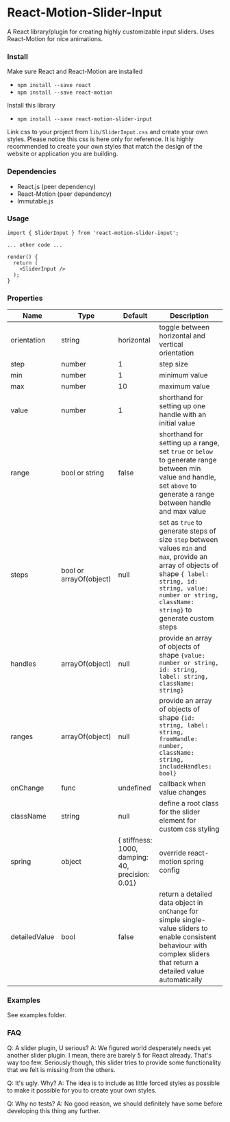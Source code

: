 # React-Motion-Slider-Input

A React library/plugin for creating highly customizable input sliders. Uses React-Motion for nice animations.

### Install

Make sure React and React-Motion are installed

- `npm install --save react`
- `npm install --save react-motion`

Install this library

- `npm install --save react-motion-slider-input`

Link css to your project from `lib/SliderInput.css` and create your own styles. Please notice this css is here only for reference.
It is highly recommended to create your own styles that match the design of the website or application you are building.

### Dependencies

- React.js (peer dependency)
- React-Motion (peer dependency)
- Immutable.js

### Usage

```
import { SliderInput } from 'react-motion-slider-input';

... other code ...

render() {
  return (
    <SliderInput />
  );
}
```

### Properties

| Name | Type | Default | Description |
|---------------|-------------------------|--------------------------------------------------|-------------------------------------------------------------------------------------------------------------------------------------------------------------------------------------------------------------------------|
| orientation | string | horizontal | toggle between horizontal and vertical orientation |
| step | number | 1 | step size |
| min | number | 1 | minimum value |
| max | number | 10 | maximum value |
| value | number | 1 | shorthand for setting up one handle with an initial value |
| range | bool or string | false | shorthand for setting up a range, set `true` or `below` to generate range between min value and handle, set `above` to generate a range between handle and max value |
| steps | bool or arrayOf(object) | null | set as `true` to generate steps of size `step` between values `min` and `max`, provide an array of objects of shape `{ label: string, id: string, value: number or string, className: string}` to generate custom steps |
| handles | arrayOf(object) | null | provide an array of objects of shape `{value: number or string, id: string, label: string, className: string}` |
| ranges | arrayOf(object) | null | provide an array of objects of shape `{id: string, label: string, fromHandle: number, className: string, includeHandles: bool}` |
| onChange | func | undefined | callback when value changes |
| className | string | null | define a root class for the slider element for custom css styling |
| spring | object | { stiffness: 1000, damping: 40, precision: 0.01} | override react-motion spring config |
| detailedValue | bool | false | return a detailed data object in `onChange` for simple single-value sliders to enable consistent behaviour with complex sliders that return a detailed value automatically |

### Examples

See examples folder.

### FAQ

Q: A slider plugin, U serious?
A: We figured world desperately needs yet another slider plugin. I mean, there are barely 5 for React already. That's way too few. Seriously though, this slider tries to provide some functionality that we felt is missing from the others.

Q: It's ugly. Why?
A: The idea is to include as little forced styles as possible to make it possible for you to create your own styles.

Q: Why no tests?
A: No good reason, we should definitely have some before developing this thing any further.
